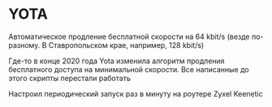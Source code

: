 # YOTA
Автоматическое продление бесплатной скорости на 64 kbit/s (везде по-разному. В Ставропольском крае, например, 128 kbit/s)

Где-то в конце 2020 года Yota изменила алгоритм продления бесплатного доступа на минимальной скорости. Все написанные до этого скрипты перестали работать

Настроил периодический запуск раз в минуту на роутере Zyxel Keenetic
